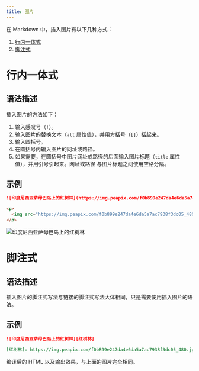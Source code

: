 ```yaml
---
title: 图片
---
```


在 Markdown 中，插入图片有以下几种方式：

1. [行内一体式](#行内一体式)
2. [脚注式](#脚注式)

# 行内一体式

## 语法描述

插入图片的方法如下：

1. 输入感叹号（`!`）。
2. 输入图片的替换文本（`alt` 属性值），并用方括号（`[]`）括起来。
3. 输入圆括号。
4. 在圆括号内输入图片的网址或路径。
5. 如果需要，在圆括号中图片网址或路径的后面输入图片标题（`title` 属性值），并用引号引起来。网址或路径 与图片标题之间使用空格分隔。

## 示例

```markdown
![印度尼西亚萨母巴岛上的红树林](https://img.peapix.com/f0b899e247da4e6da5a7ac7938f3dc05_480.jpg "漂亮的红树林")
```

```html
<p>
  <img src="https://img.peapix.com/f0b899e247da4e6da5a7ac7938f3dc05_480.jpg" alt="印度尼西亚萨母巴岛上的红树林" title="漂亮的红树林">
</p>
```

<div class='exmp'>
  <div class='exmp-container'>
    <p>
      <img src="https://img.peapix.com/f0b899e247da4e6da5a7ac7938f3dc05_480.jpg" alt="印度尼西亚萨母巴岛上的红树林" title="漂亮的红树林">
    </p>
  </div>
</div>

# 脚注式

## 语法描述

插入图片的脚注式写法与链接的脚注式写法大体相同，只是需要使用插入图片的语法。

## 示例

```markdown
![印度尼西亚萨母巴岛上的红树林][红树林]

[红树林]: https://img.peapix.com/f0b899e247da4e6da5a7ac7938f3dc05_480.jpg "漂亮的红树林"
```

编译后的 HTML 以及输出效果，与上面的图片完全相同。
